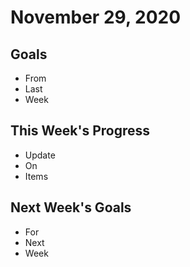 # November 29, 2020

## Goals

* From
* Last
* Week

## This Week's Progress

* Update
* On 
* Items

## Next Week's Goals

* For
* Next
* Week